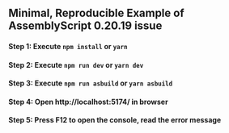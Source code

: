 ## Minimal, Reproducible Example of AssemblyScript 0.20.19 issue

#### Step 1: Execute `npm install` or `yarn`

#### Step 2: Execute `npm run dev` or `yarn dev`

#### Step 3: Execute `npm run asbuild` or `yarn asbuild`

#### Step 4: Open http://localhost:5174/ in browser

#### Step 5: Press F12 to open the console, read the error message
